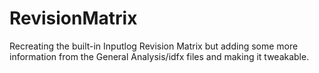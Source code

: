 # RevisionMatrix

Recreating the built-in Inputlog Revision Matrix but adding some more information from the General Analysis/idfx files and making it tweakable. 
